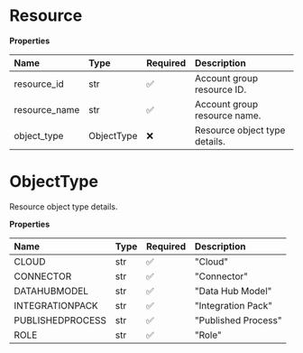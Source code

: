 # Resource

**Properties**

| Name          | Type       | Required | Description                   |
| :------------ | :--------- | :------- | :---------------------------- |
| resource_id   | str        | ✅       | Account group resource ID.    |
| resource_name | str        | ✅       | Account group resource name.  |
| object_type   | ObjectType | ❌       | Resource object type details. |

# ObjectType

Resource object type details.

**Properties**

| Name             | Type | Required | Description         |
| :--------------- | :--- | :------- | :------------------ |
| CLOUD            | str  | ✅       | "Cloud"             |
| CONNECTOR        | str  | ✅       | "Connector"         |
| DATAHUBMODEL     | str  | ✅       | "Data Hub Model"    |
| INTEGRATIONPACK  | str  | ✅       | "Integration Pack"  |
| PUBLISHEDPROCESS | str  | ✅       | "Published Process" |
| ROLE             | str  | ✅       | "Role"              |

